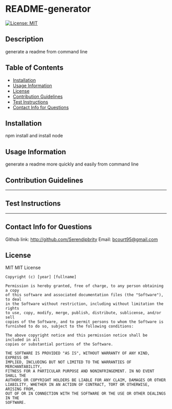 # README-generator
  [![License: MIT](https://img.shields.io/badge/License-MIT-yellow.svg)](https://opensource.org/licenses/MIT)

## Description 
generate a readme from command line

## Table of Contents 
* [Installation](#installation)
* [Usage Information](#usage-information)
* [License](#license)
* [Contribution Guidelines](#contribution-guidelines)
* [Test Instructions](#test-instructions)
* [Contact Info for Questions](#contact-info-for-questions)

## Installation 
npm install and install node

## Usage Information 
generate a readme more quickly and easily from command line

## Contribution Guidelines 
----

## Test Instructions 
----

## Contact Info for Questions 
Github link: http://github.com/Serendipbrity
Email: bcourt95@gmail.com

## License
MIT
MIT License

    Copyright (c) [year] [fullname]
    
    Permission is hereby granted, free of charge, to any person obtaining a copy
    of this software and associated documentation files (the "Software"), to deal
    in the Software without restriction, including without limitation the rights
    to use, copy, modify, merge, publish, distribute, sublicense, and/or sell
    copies of the Software, and to permit persons to whom the Software is
    furnished to do so, subject to the following conditions:
    
    The above copyright notice and this permission notice shall be included in all
    copies or substantial portions of the Software.
    
    THE SOFTWARE IS PROVIDED "AS IS", WITHOUT WARRANTY OF ANY KIND, EXPRESS OR
    IMPLIED, INCLUDING BUT NOT LIMITED TO THE WARRANTIES OF MERCHANTABILITY,
    FITNESS FOR A PARTICULAR PURPOSE AND NONINFRINGEMENT. IN NO EVENT SHALL THE
    AUTHORS OR COPYRIGHT HOLDERS BE LIABLE FOR ANY CLAIM, DAMAGES OR OTHER
    LIABILITY, WHETHER IN AN ACTION OF CONTRACT, TORT OR OTHERWISE, ARISING FROM,
    OUT OF OR IN CONNECTION WITH THE SOFTWARE OR THE USE OR OTHER DEALINGS IN THE
    SOFTWARE. 
